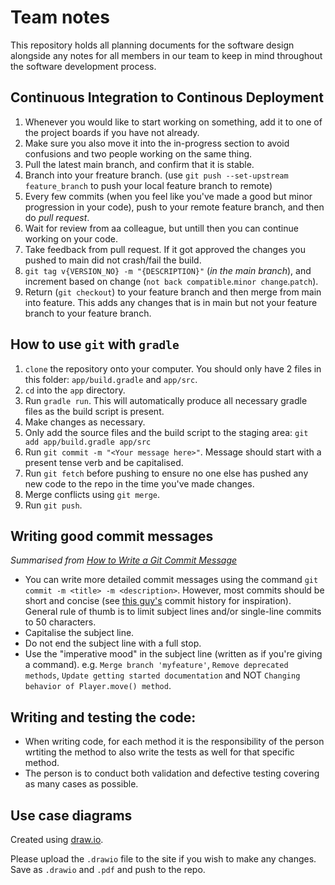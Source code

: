 # Team notes

This repository holds all planning documents for the software design alongside any notes for all members in our team to keep in mind throughout the software development process.


## Continuous Integration to Continous Deployment
1. Whenever you would like to start working on something, add it to one of the project boards if you have not already.
2. Make sure you also move it into the in-progress section to avoid confusions and two people working on the same thing.
3. Pull the latest main branch, and confirm that it is stable. 
4. Branch into your freature branch. (use `git push --set-upstream feature_branch` to push your local feature branch to remote)
5. Every few commits (when you feel like you've made a good but minor progression in your code), push to your remote feature branch, and then do *pull request*.
6. Wait for review from aa colleague, but untill then you can continue working on your code.
7. Take feedback from pull request. If it got approved the changes you pushed to main did not crash/fail the build.
8. `git tag v{VERSION_NO} -m "{DESCRIPTION}"` (*in the main branch*), and increment based on change (`not back compatible`.`minor change`.`patch`).
9. Return (`git checkout`) to your feature branch and then merge from main into feature. This adds any changes that is in main but not your feature branch to your feature branch.

## How to use `git` with `gradle`

1. `clone` the repository onto your computer. You should only have 2 files in this folder: `app/build.gradle` and `app/src`.
2. `cd` into the `app` directory.
3. Run `gradle run`. This will automatically produce all necessary gradle files as the build script is present.
4. Make changes as necessary.
5. Only add the source files and the build script to the staging area: `git add app/build.gradle app/src`
6. Run `git commit -m "<Your message here>"`.  Message should start with a present tense verb and be capitalised.
7. Run `git fetch` before pushing to ensure no one else has pushed any new code to the repo in the time you've made changes.
8. Merge conflicts using `git merge`. 
9. Run `git push`.


## Writing good commit messages
_Summarised from [How to Write a Git Commit Message](https://cbea.ms/git-commit/)_
- You can write more detailed commit messages using the command `git commit -m <title> -m <description>`. However, most commits should be short and concise (see [this guy's](https://github.com/tpope/vim-pathogen/commits/master) commit history for inspiration). General rule of thumb is to limit subject lines and/or single-line commits to 50 characters.
- Capitalise the subject line.
- Do not end the subject line with a full stop.
- Use the "imperative mood" in the subject line (written as if you're giving a command). e.g. `Merge branch 'myfeature'`, `Remove deprecated methods`, `Update getting started documentation` and NOT `Changing behavior of Player.move() method`.

## Writing and testing the code: 
- When writing code, for each method it is the responsibility of the person wrtiting the method to also write the tests as well for that specific method.
- The person is to conduct both validation and defective testing covering as many cases as possible. 

## Use case diagrams
Created using [draw.io](https://app.diagrams.net).

Please upload the `.drawio` file to the site if you wish to make any changes. Save as `.drawio` and `.pdf` and push to the repo.
